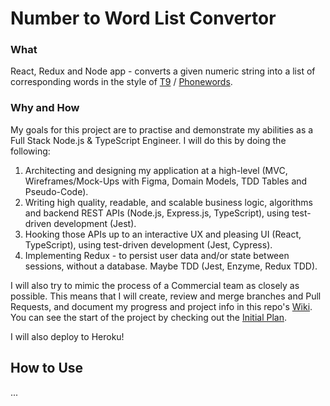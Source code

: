 # Number to Word List Convertor

### What

React, Redux and Node app - converts a given numeric string into a list of corresponding words in the style of [T9](<https://en.wikipe.ia.org/wiki/T9_(predictive_text)>) / [Phonewords](https://en.wikipedia.org/wiki/Phoneword).

### Why and How

My goals for this project are to practise and demonstrate my abilities as a Full Stack Node.js & TypeScript Engineer. I will do this by doing the following:

1. Architecting and designing my application at a high-level (MVC, Wireframes/Mock-Ups with Figma, Domain Models, TDD Tables and Pseudo-Code).
2. Writing high quality, readable, and scalable business logic, algorithms and backend REST APIs (Node.js, Express.js, TypeScript), using test-driven development (Jest).
3. Hooking those APIs up to an interactive UX and pleasing UI (React, TypeScript), using test-driven development (Jest, Cypress).
4. Implementing Redux - to persist user data and/or state between sessions, without a database. Maybe TDD (Jest, Enzyme, Redux TDD).

I will also try to mimic the process of a Commercial team as closely as possible. This means that I will create, review and merge branches and Pull Requests, and document my progress and project info in this repo's [Wiki](https://github.com/jai-jk/number-to-word-list-convertor/wiki). You can see the start of the project by checking out the [Initial Plan](https://github.com/jai-jk/number-to-word-list-convertor/wiki/Initial-Plan).

I will also deploy to Heroku!

## How to Use

...
